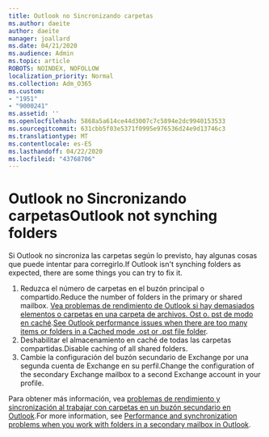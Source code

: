 ```yaml
---
title: Outlook no Sincronizando carpetas
ms.author: daeite
author: daeite
manager: joallard
ms.date: 04/21/2020
ms.audience: Admin
ms.topic: article
ROBOTS: NOINDEX, NOFOLLOW
localization_priority: Normal
ms.collection: Adm_O365
ms.custom:
- "1951"
- "9000241"
ms.assetid: ''
ms.openlocfilehash: 5868a5a614ce44d3007c7c5894e2dc9940153533
ms.sourcegitcommit: 631cbb5f03e5371f0995e976536d24e9d13746c3
ms.translationtype: MT
ms.contentlocale: es-ES
ms.lasthandoff: 04/22/2020
ms.locfileid: "43768706"
---
```

# <a name="outlook-not-synching-folders"></a><span data-ttu-id="8e75b-102">Outlook no Sincronizando carpetas</span><span class="sxs-lookup"><span data-stu-id="8e75b-102">Outlook not synching folders</span></span>

<span data-ttu-id="8e75b-103">Si Outlook no sincroniza las carpetas según lo previsto, hay algunas cosas que puede intentar para corregirlo.</span><span class="sxs-lookup"><span data-stu-id="8e75b-103">If Outlook isn't synching folders as expected, there are some things you can try to fix it.</span></span>

1. <span data-ttu-id="8e75b-104">Reduzca el número de carpetas en el buzón principal o compartido.</span><span class="sxs-lookup"><span data-stu-id="8e75b-104">Reduce the number of folders in the primary or shared mailbox.</span></span> <span data-ttu-id="8e75b-105">[Vea problemas de rendimiento de Outlook si hay demasiados elementos o carpetas en una carpeta de archivos. Ost o. pst de modo en caché](https://support.microsoft.com/help/2768656).</span><span class="sxs-lookup"><span data-stu-id="8e75b-105">[See Outlook performance issues when there are too many items or folders in a Cached mode .ost or .pst file folder](https://support.microsoft.com/help/2768656).</span></span>
2. <span data-ttu-id="8e75b-106">Deshabilitar el almacenamiento en caché de todas las carpetas compartidas.</span><span class="sxs-lookup"><span data-stu-id="8e75b-106">Disable caching of all shared folders.</span></span>
3. <span data-ttu-id="8e75b-107">Cambie la configuración del buzón secundario de Exchange por una segunda cuenta de Exchange en su perfil.</span><span class="sxs-lookup"><span data-stu-id="8e75b-107">Change the configuration of the secondary Exchange mailbox to a second Exchange account in your profile.</span></span>

<span data-ttu-id="8e75b-108">Para obtener más información, vea [problemas de rendimiento y sincronización al trabajar con carpetas en un buzón secundario en Outlook](https://support.microsoft.com/help/3115602).</span><span class="sxs-lookup"><span data-stu-id="8e75b-108">For more information, see [Performance and synchronization problems when you work with folders in a secondary mailbox in Outlook](https://support.microsoft.com/help/3115602).</span></span>
